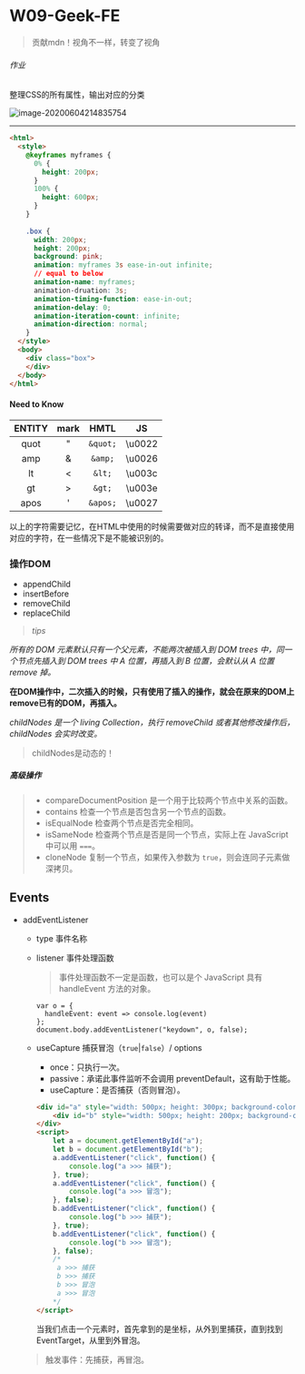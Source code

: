 # W09-Geek-FE

> 贡献mdn！视角不一样，转变了视角

###### 作业

整理CSS的所有属性，输出对应的分类

![image-20200604214835754](https://tva1.sinaimg.cn/large/007S8ZIlgy1gfglg3c807j31470u01kx.jpg)

---

```html
<html>
  <style>
    @keyframes myframes {
      0% {
        height: 200px;
      }
      100% {
        height: 600px;
      }
    }
    
    .box {
      width: 200px;
      height: 200px;
      background: pink;
      animation: myframes 3s ease-in-out infinite;
      // equal to below
      animation-name: myframes;
      animation-druation: 3s;
      animation-timing-function: ease-in-out;
      animation-delay: 0;
      animation-iteration-count: infinite;
      animation-direction: normal;
    }
  </style>
  <body>
    <div class="box"> 
    </div>
  </body>
</html>
```







#### Need to Know

| ENTITY |  mark  |   HMTL   |   JS   |
| :----: | :----: | :------: | :----: |
|  quot  | &quot; | `&quot;` | \u0022 |
|  amp   | &amp;  | `&amp;`  | \u0026 |
|   lt   |  &lt;  |  `&lt;`  | \u003c |
|   gt   |  &gt;  |  `&gt;`  | \u003e |
|  apos  | &apos; | `&apos;` | \u0027 |

以上的字符需要记忆，在HTML中使用的时候需要做对应的转译，而不是直接使用对应的字符，在一些情况下是不能被识别的。





### 操作DOM

- appendChild
- insertBefore
- removeChild
- replaceChild

> *tips*

*所有的 DOM 元素默认只有一个父元素，不能两次被插入到 DOM trees 中，同一个节点先插入到 DOM trees 中 A 位置，再插入到 B 位置，会默认从 A 位置 remove 掉。*

**在DOM操作中，二次插入的时候，只有使用了插入的操作，就会在原来的DOM上remove已有的DOM，再插入。**

*childNodes 是一个 living Collection，执行 removeChild 或者其他修改操作后，childNodes 会实时改变。*

> childNodes是动态的！



##### 高级操作

> - compareDocumentPosition 是一个用于比较两个节点中关系的函数。
> - contains 检查一个节点是否包含另一个节点的函数。
> - isEqualNode 检查两个节点是否完全相同。
> - isSameNode 检查两个节点是否是同一个节点，实际上在 JavaScript 中可以用 `===`。
> - cloneNode 复制一个节点，如果传入参数为 `true`，则会连同子元素做深拷贝。





## Events

- addEventListener

  - type 事件名称

  - listener 事件处理函数

    > 事件处理函数不一定是函数，也可以是个 JavaScript 具有 handleEvent 方法的对象。

    ```
    var o = {
      handleEvent: event => console.log(event)
    };
    document.body.addEventListener("keydown", o, false);
    ```

  - useCapture 捕获冒泡（`true`|`false`）/ options

    - once：只执行一次。
    - passive：承诺此事件监听不会调用 preventDefault，这有助于性能。
    - useCapture：是否捕获（否则冒泡）。

    ```html
    <div id="a" style="width: 500px; height: 300px; background-color: pink;">
        <div id="b" style="width: 500px; height: 200px; background-color: aqua;"></div>
    </div>
    <script>
    	let a = document.getElementById("a");
        let b = document.getElementById("b");
        a.addEventListener("click", function() {
            console.log("a >>> 捕获");
        }, true);
        a.addEventListener("click", function() {
            console.log("a >>> 冒泡");
        }, false);
        b.addEventListener("click", function() {
            console.log("b >>> 捕获");
        }, true);
        b.addEventListener("click", function() {
            console.log("b >>> 冒泡");
        }, false);
        /*
         a >>> 捕获
         b >>> 捕获
         b >>> 冒泡
         a >>> 冒泡
        */ 
    </script>
    ```

    当我们点击一个元素时，首先拿到的是坐标，从外到里捕获，直到找到 EventTarget，从里到外冒泡。

  > 触发事件：先捕获，再冒泡。